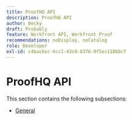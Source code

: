 ```yaml
---
title: ProofHQ API
description: ProofHQ API
author: Becky
draft: Probably
feature: Workfront API, Workfront Proof
recommendations: noDisplay, noCatalog
role: Developer
exl-id: c4bac6ec-6cc1-43c8-8376-0f5ec118bbcf
---
```

# ProofHQ API

This section contains the following subsections:

* [General](../proofhq-api/general/general.md)
